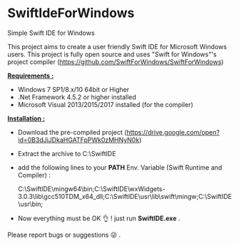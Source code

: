 # SwiftIdeForWindows
Simple Swift IDE for Windows

This project aims to create a user friendly Swift IDE for Microsoft Windows users.
This project is fully open source and uses "Swift for Windows"'s project compiler (https://github.com/SwiftForWindows/SwiftForWindows)

<b><u>Requirements :</u></b>

- Windows 7 SP1/8.x/10 64bit or Higher
- .Net Framework 4.5.2 or higher installed
- Microsoft Visual 2013/2015/2017 installed (for the compiler)

<b><u>Installation :</u></b>

- Download the pre-compiled project (https://drive.google.com/open?id=0B3dJiJDkaHGATFpPWk0zMHNyN0k)
- Extract the archive to C:\SwiftIDE
- add the following lines to your <b>PATH</b> Env. Variable (Swift Runtime and Compiler) :

  C:\SwiftIDE\mingw64\bin;C:\SwiftIDE\wxWidgets-3.0.3\lib\gcc510TDM_x64_dll;C:\SwiftIDE\usr\lib\swift\mingw;C:\SwiftIDE\usr\bin;
  
- Now everything must be OK  👌 ! just run <b>SwiftIDE.exe</b> .

Please report bugs or suggestions 😜 .
